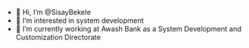 - 👋 Hi, I’m @SisayBekele
- 👀 I’m interested in system development
- 🌱 I’m currently working at Awash  Bank as a System Development and  Customization Directorate

<!---
SisayBekele1/SisayBekele1 is a ✨ special ✨ repository because its `README.md` (this file) appears on your GitHub profile.
You can click the Preview link to take a look at your changes.
--->

